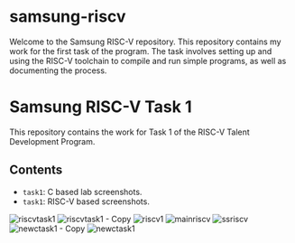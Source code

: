 # samsung-riscv
 Welcome to the Samsung RISC-V  repository. This repository contains my work for the first task of the program. The task involves setting up and using the RISC-V toolchain to compile and run simple programs, as well as documenting the process.

# Samsung RISC-V Task 1

This repository contains the work for Task 1 of the RISC-V Talent Development Program.

## Contents
- `task1`: C based lab screenshots.
- `task1`: RISC-V based screenshots.

 ![riscvtask1](https://github.com/user-attachments/assets/9be9b746-7ee4-45fe-8b51-d40b3b194af1)
![riscvtask1 - Copy](https://github.com/user-attachments/assets/88e5cb23-e4ac-4757-ab7f-5505233ff243)
![riscv1](https://github.com/user-attachments/assets/d72e20b8-ff21-4457-b203-70c20d434685)
![mainriscv](https://github.com/user-attachments/assets/4a12fdf2-25e1-4502-a498-678b109654c8)
![ssriscv](https://github.com/user-attachments/assets/4b729cbb-04b1-4e1a-8a5e-4efc9dd774e7)
![newctask1 - Copy](https://github.com/user-attachments/assets/3595655a-7afa-4e59-a571-21a8817a6897)
![newctask1](https://github.com/user-attachments/assets/bf35f697-bec6-4f20-8f3e-8bac6a699b6d)

